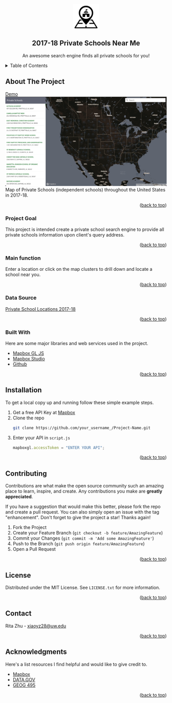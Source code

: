 <div align="center">
  <a href="https://github.com/othneildrew/Best-README-Template">
  <!-- -color:#606474 -->
    <div style='background: #606474; width:80px; height:80px'>
        <img src="img/logo.png" alt="Logo" width="80" height="80">
    </div>
  </a>

  <h2 align="center">2017-18 Private Schools Near Me</h2>

  <p align="center">
    An awesome search engine finds all private schools for you!
  </p>
</div>

<details>
  <summary>Table of Contents</summary>
  <ol>
    <li>
      <a href="#about-the-project">About The Project</a>
      <ul>
        <li><a href="#project-goal">Project Goal</a></li>
        <li><a href="#main-function">Main function</a></li>
        <li><a href="#data-source">Data Source</a></li>
        <li><a href="#built-with">Built With</a></li>
      </ul>
    </li>
    <li><a href="#installation">Installation</a></li>
    <li><a href="#contributing">Contributing</a></li>
    <li><a href="#license">License</a></li>
    <li><a href="#contact">Contact</a></li>
    <li><a href="#acknowledgments">Acknowledgments</a></li>
  </ol>
</details>

<!-- ABOUT THE PROJECT -->

## About The Project

[Demo](https://zhuxiaoyu1019.github.io/geog495-final-project/)
![Private Schools Near Me](img/app-screenshot.png)
Map of Private Schools (independent schools) throughout the United States in 2017-18.

<p align="right">(<a href="#top">back to top</a>)</p>

### Project Goal

This project is intended create a private school search engine to provide all private schools information upon client's query address.

<p align="right">(<a href="#top">back to top</a>)</p>

### Main function

Enter a location or click on the map clusters to drill down and locate a school near you.

<p align="right">(<a href="#top">back to top</a>)</p>

### Data Source

[Private School Locations 2017-18](https://catalog.data.gov/dataset/private-school-locations-2017-18)

<p align="right">(<a href="#top">back to top</a>)</p>

### Built With

Here are some major libraries and web services used in the project.

- [Mapbox GL JS](https://docs.mapbox.com/mapbox-gl-js/api/)
- [Mapbox Studio](https://studio.mapbox.com/)
- [Github](https://github.com/)

<p align="right">(<a href="#top">back to top</a>)</p>

<!-- GETTING STARTED -->

## Installation

To get a local copy up and running follow these simple example steps.

1. Get a free API Key at [Mapbox](https://www.mapbox.com/)
2. Clone the repo
   ```sh
   git clone https://github.com/your_username_/Project-Name.git
   ```
3. Enter your API in `script.js`
   ```js
   mapboxgl.accessToken = "ENTER YOUR API";
   ```

<p align="right">(<a href="#top">back to top</a>)</p>

<!-- CONTRIBUTING -->

## Contributing

Contributions are what make the open source community such an amazing place to learn, inspire, and create. Any contributions you make are **greatly appreciated**.

If you have a suggestion that would make this better, please fork the repo and create a pull request. You can also simply open an issue with the tag "enhancement".
Don't forget to give the project a star! Thanks again!

1. Fork the Project
2. Create your Feature Branch (`git checkout -b feature/AmazingFeature`)
3. Commit your Changes (`git commit -m 'Add some AmazingFeature'`)
4. Push to the Branch (`git push origin feature/AmazingFeature`)
5. Open a Pull Request

<p align="right">(<a href="#top">back to top</a>)</p>

<!-- LICENSE -->

## License

Distributed under the MIT License. See `LICENSE.txt` for more information.

<p align="right">(<a href="#top">back to top</a>)</p>

<!-- CONTACT -->

## Contact

Rita Zhu - xiaoyz28@uw.edu

<p align="right">(<a href="#top">back to top</a>)</p>

<!-- ACKNOWLEDGMENTS -->

## Acknowledgments

Here's a list resources I find helpful and would like to give credit to.

- [Mapbox](https://www.mapbox.com/)
- [DATA.GOV](https://www.data.gov/)
- [GEOG 495](https://github.com/jakobzhao/geog495/blob/main/modules/module08/index3.html)

<p align="right">(<a href="#top">back to top</a>)</p>
